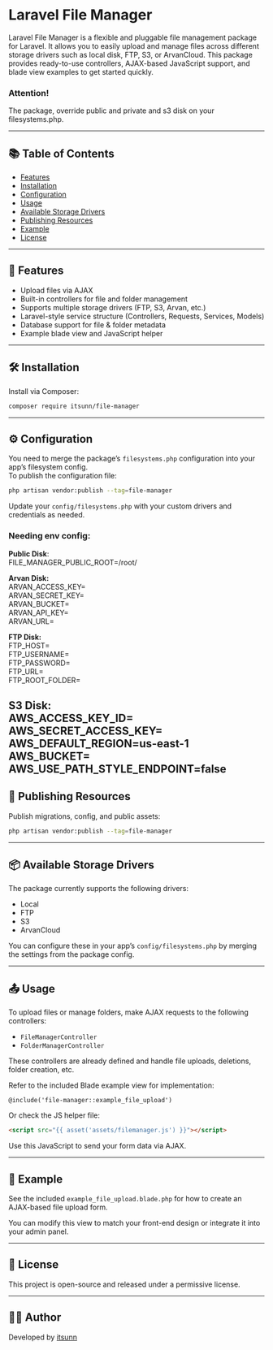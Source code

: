 # Laravel File Manager

Laravel File Manager is a flexible and pluggable file management package for Laravel. It allows you to easily upload and manage files across different storage drivers such as local disk, FTP, S3, or ArvanCloud. This package provides ready-to-use controllers, AJAX-based JavaScript support, and blade view examples to get started quickly.

### Attention!
The package, override public and private and s3 disk on your filesystems.php.

---

## 📚 Table of Contents

- [Features](#features)
- [Installation](#installation)
- [Configuration](#configuration)
- [Usage](#usage)
- [Available Storage Drivers](#available-storage-drivers)
- [Publishing Resources](#publishing-resources)
- [Example](#example)
- [License](#license)

---

## 🚀 Features

- Upload files via AJAX
- Built-in controllers for file and folder management
- Supports multiple storage drivers (FTP, S3, Arvan, etc.)
- Laravel-style service structure (Controllers, Requests, Services, Models)
- Database support for file & folder metadata
- Example blade view and JavaScript helper

---

## 🛠 Installation

Install via Composer:

```bash
composer require itsunn/file-manager
```

---

## ⚙️ Configuration

You need to merge the package’s `filesystems.php` configuration into your app’s filesystem config.  
To publish the configuration file:

```bash
php artisan vendor:publish --tag=file-manager
```

Update your `config/filesystems.php` with your custom drivers and credentials as needed.

### Needing env config:
**Public Disk**:    
FILE_MANAGER_PUBLIC_ROOT=/root/

**Arvan Disk:**     
ARVAN_ACCESS_KEY=   
ARVAN_SECRET_KEY=   
ARVAN_BUCKET=   
ARVAN_API_KEY=  
ARVAN_URL=

**FTP Disk:**   
FTP_HOST=   
FTP_USERNAME=       
FTP_PASSWORD=   
FTP_URL=    
FTP_ROOT_FOLDER=

**S3 Disk:**    
AWS_ACCESS_KEY_ID=  
AWS_SECRET_ACCESS_KEY=  
AWS_DEFAULT_REGION=us-east-1    
AWS_BUCKET= 
AWS_USE_PATH_STYLE_ENDPOINT=false   
---

## 📂 Publishing Resources

Publish migrations, config, and public assets:

```bash
php artisan vendor:publish --tag=file-manager
```

---

## 📦 Available Storage Drivers

The package currently supports the following drivers:

- Local
- FTP
- S3
- ArvanCloud

You can configure these in your app’s `config/filesystems.php` by merging the settings from the package config.

---

## 📤 Usage

To upload files or manage folders, make AJAX requests to the following controllers:

- `FileManagerController`
- `FolderManagerController`

These controllers are already defined and handle file uploads, deletions, folder creation, etc.

Refer to the included Blade example view for implementation:

```blade
@include('file-manager::example_file_upload')
```

Or check the JS helper file:

```html
<script src="{{ asset('assets/filemanager.js') }}"></script>
```

Use this JavaScript to send your form data via AJAX.

---

## 📎 Example

See the included `example_file_upload.blade.php` for how to create an AJAX-based file upload form.

You can modify this view to match your front-end design or integrate it into your admin panel.

---

## 📃 License

This project is open-source and released under a permissive license.

---

## 👨‍💻 Author

Developed by [itsunn](https://github.com/itsunn)
